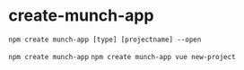 # create-munch-app

`npm create munch-app [type] [projectname] --open`

`npm create munch-app`
`npm create munch-app vue new-project`